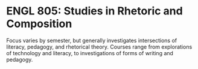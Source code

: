 # ENGL 805: Studies in Rhetoric and Composition

Focus varies by semester, but generally investigates intersections of literacy, pedagogy, and rhetorical theory. Courses range from explorations of technology and literacy, to investigations of forms of writing and pedagogy.